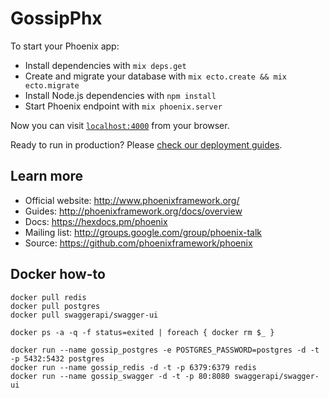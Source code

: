 # GossipPhx

To start your Phoenix app:

  * Install dependencies with `mix deps.get`
  * Create and migrate your database with `mix ecto.create && mix ecto.migrate`
  * Install Node.js dependencies with `npm install`
  * Start Phoenix endpoint with `mix phoenix.server`

Now you can visit [`localhost:4000`](http://localhost:4000) from your browser.

Ready to run in production? Please [check our deployment guides](http://www.phoenixframework.org/docs/deployment).

## Learn more

  * Official website: http://www.phoenixframework.org/
  * Guides: http://phoenixframework.org/docs/overview
  * Docs: https://hexdocs.pm/phoenix
  * Mailing list: http://groups.google.com/group/phoenix-talk
  * Source: https://github.com/phoenixframework/phoenix

## Docker how-to

```
docker pull redis
docker pull postgres
docker pull swaggerapi/swagger-ui

docker ps -a -q -f status=exited | foreach { docker rm $_ }

docker run --name gossip_postgres -e POSTGRES_PASSWORD=postgres -d -t -p 5432:5432 postgres
docker run --name gossip_redis -d -t -p 6379:6379 redis
docker run --name gossip_swagger -d -t -p 80:8080 swaggerapi/swagger-ui
```
